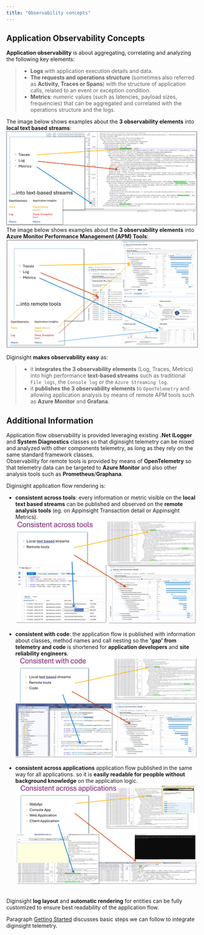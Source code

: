 ```yaml
---
title: "Observability concepts"
---
```


## Application Observability Concepts
__Application observability__ is about aggregating, correlating and analyzing the following key elements:<br>

>- __Logs__ with application execution details and data.<br>
>- __The requests and operations structure__ (sometimes also referred as __Activity, Traces or Spans__) with the structure of application calls, related to an event or exception condition.<br>
>- __Metrics__: numeric values (such as latencies, payload sizes, frequencies) that can be aggregated and correlated with the operations structure and the logs.<br>

The image below shows examples about the __3 observability elements__ into __local text based streams__:<br>
![alt text](<00.01 - Observability Concepts/000.00 Opentelemetry elements.png>) 
The image below shows examples about the __3 observability elements__ into __Azure Monitor Performance Management (APM) Tools__:<br>
![alt text](<00.01 - Observability Concepts/000.01 Opentelemetry elements.png>)

Diginsight __makes observability easy__ as:<br>
>- it __integrates the 3 observability elements__ (Log, Traces, Metrics) into high performance __text-based streams__ such as traditional `File logs`, the `Console log` or the `Azure Streaming log`.<br>
>- it __publishes the 3 observability elements__ to `OpenTelemetry` and allowing application analysis by means of remote APM tools such as __Azure Monitor__ and __Grafana__.<br>

## Additional Information
Application flow observability is provided leveraging existing __.Net__ __ILogger__ and __System Diagnostics__ classes so that diginsight telemetry can be mixed and analyzed with other components telemetry, as long as they rely on the same standard framework classes.<br>
Observability for remote tools is provided by means of __OpenTelemetry__ so that telemetry data can be targeted to __Azure Monitor__ and also other analysis tools such as __Prometheus__/__Graphana__.

Diginsight application flow rendering is:
- __consistent across tools__: every information or metric visible on the __local text based streams__ can be published and observed on the __remote analysis tools__ (eg. on Appinsight Transaction detail or Appinsight Metrics).
![alt text](<00.01 - Observability Concepts/001.01 Consistency across tools.png>)
- __consistent with code__: the application flow is published with information about classes, method names and call nesting so the __'gap' from telemetry and code__ is shortened for __application developers__ and __site reliability engineers__.
![alt text](<00.01 - Observability Concepts/001.02 Consistency with code.png>)

- __consistent across applications__ application flow published in the same way for all applications. so it is __easily readable for peopble without background knowledge__ on the application logic.
![alt text](<00.01 - Observability Concepts/001.03 Consistency across applications.png>) 
<br><br>

Diginsight __log layout__ and __automatic rendering__ for entities can be fully customized to ensure best readability of the application flow.

Paragraph [Getting Started](<../00. Getting Started/Getting Started.md>) discusses basic steps we can follow to integrate diginsight telemetry.
